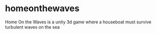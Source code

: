 # homeonthewaves
Home On the Waves is a unity 3d game where a houseboat must survive turbulent waves on the sea
